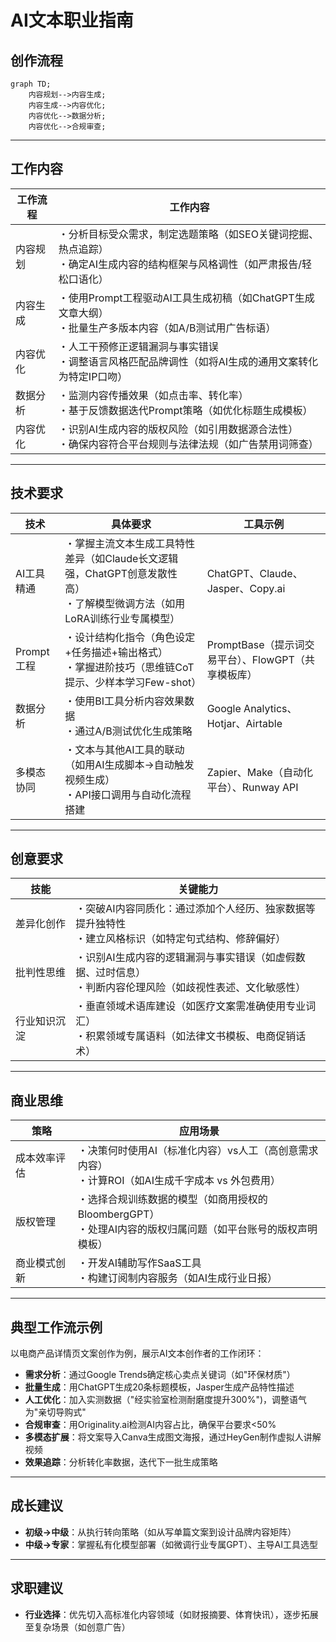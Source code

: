 # AI文本职业指南
## 创作流程
```mermaid
graph TD;
    内容规划-->内容生成;
    内容生成-->内容优化;
    内容优化-->数据分析;
    内容优化-->合规审查;
```
---
## 工作内容
| 工作流程 | 工作内容 |
| --- | --- |
| 内容规划 | ・分析目标受众需求，制定选题策略（如SEO关键词挖掘、热点追踪）<br>・确定AI生成内容的结构框架与风格调性（如严肃报告/轻松口语化）|
| 内容生成 | ・使用Prompt工程驱动AI工具生成初稿（如ChatGPT生成文章大纲）<br>・批量生产多版本内容（如A/B测试用广告标语）|
| 内容优化 | ・人工干预修正逻辑漏洞与事实错误<br>・调整语言风格匹配品牌调性（如将AI生成的通用文案转化为特定IP口吻）|
| 数据分析 | ・监测内容传播效果（如点击率、转化率）<br>・基于反馈数据迭代Prompt策略（如优化标题生成模板）|
| 内容优化 | ・识别AI生成内容的版权风险（如引用数据源合法性）<br>・确保内容符合平台规则与法律法规（如广告禁用词筛查）|

---
## 技术要求
| 技术 | 具体要求 | 工具示例 |
| --- | --- | --- |
| AI工具精通	| ・掌握主流文本生成工具特性差异（如Claude长文逻辑强，ChatGPT创意发散性高）<br>・了解模型微调方法（如用LoRA训练行业专属模型） | ChatGPT、Claude、Jasper、Copy.ai |
| Prompt工程 | ・设计结构化指令（角色设定+任务描述+输出格式）<br>・掌握进阶技巧（思维链CoT提示、少样本学习Few-shot） | PromptBase（提示词交易平台）、FlowGPT（共享模板库） |
| 数据分析	| ・使用BI工具分析内容效果数据<br>・通过A/B测试优化生成策略<br> | Google Analytics、Hotjar、Airtable|
| 多模态协同	| ・文本与其他AI工具的联动（如用AI生成脚本→自动触发视频生成）<br>・API接口调用与自动化流程搭建	| Zapier、Make（自动化平台）、Runway API |

---
## 创意要求
| 技能 | 关键能力 |
| --- | --- |
| 差异化创作	| ・突破AI内容同质化：通过添加个人经历、独家数据等提升独特性<br>・建立风格标识（如特定句式结构、修辞偏好）|
| 批判性思维	| ・识别AI生成内容的逻辑漏洞与事实错误（如虚假数据、过时信息）<br>・判断内容伦理风险（如歧视性表述、文化敏感性）|
| 行业知识沉淀 | ・垂直领域术语库建设（如医疗文案需准确使用专业词汇）<br>・积累领域专属语料（如法律文书模板、电商促销话术）|

---
## 商业思维
| 策略 | 应用场景 |
| --- | --- |
| 成本效率评估 | ・决策何时使用AI（标准化内容）vs人工（高创意需求内容）<br>・计算ROI（如AI生成千字成本 vs 外包费用）|
| 版权管理 | ・选择合规训练数据的模型（如商用授权的BloombergGPT）<br>・处理AI内容的版权归属问题（如平台账号的版权声明模板）|
| 商业模式创新 | ・开发AI辅助写作SaaS工具<br>・构建订阅制内容服务（如AI生成行业日报）|

---
## 典型工作流示例
以电商产品详情页文案创作为例，展示AI文本创作者的工作闭环：
- **需求分析**：通过Google Trends确定核心卖点关键词（如"环保材质"）
- **批量生成**：用ChatGPT生成20条标题模板，Jasper生成产品特性描述
- **人工优化**：加入实测数据（"经实验室检测耐磨度提升300%")，调整语气为"亲切导购式"
- **合规审查**：用Originality.ai检测AI内容占比，确保平台要求<50%
- **多模态扩展**：将文案导入Canva生成图文海报，通过HeyGen制作虚拟人讲解视频
- **效果追踪**：分析转化率数据，迭代下一批生成策略
---
## 成长建议
- **初级→中级**：从执行转向策略（如从写单篇文案到设计品牌内容矩阵）
- **中级→专家**：掌握私有化模型部署（如微调行业专属GPT）、主导AI工具选型
---
## 求职建议
- **行业选择**：优先切入高标准化内容领域（如财报摘要、体育快讯），逐步拓展至复杂场景（如创意广告）
